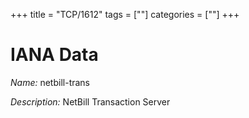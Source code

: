 +++
title = "TCP/1612"
tags = [""]
categories = [""]
+++

# IANA Data

_Name:_ netbill-trans

_Description:_ NetBill Transaction Server

